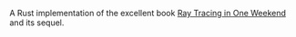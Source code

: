 A Rust implementation of the excellent book [Ray Tracing in One Weekend](https://raytracing.github.io/books/RayTracingInOneWeekend.html) and its sequel.
